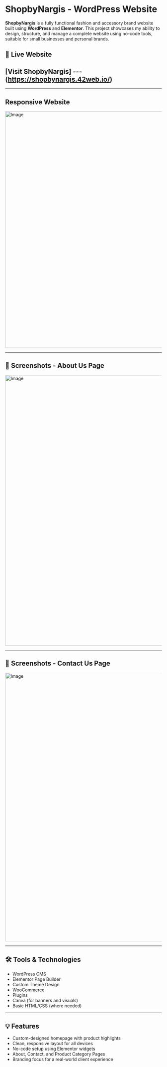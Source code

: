 # ShopbyNargis - WordPress Website

**ShopbyNargis** is a fully functional fashion and accessory brand website built using **WordPress** and **Elementor**. This project showcases my ability to design, structure, and manage a complete website using no-code tools, suitable for small businesses and personal brands.

## 🔗 Live Website
## [Visit ShopbyNargis] --- (https://shopbynargis.42web.io/)

---

## Responsive Website
<img width="1800" height="760" alt="Image" src="https://github.com/user-attachments/assets/665f8f39-e75e-4d82-9c98-32f37e92ab0d" />

---

## 📸 Screenshots - About Us Page
<img width="1920" height="869" alt="Image" src="https://github.com/user-attachments/assets/2bbd4727-24d5-47a4-a15b-73e830850c10" />

---

## 📸 Screenshots - Contact Us Page
<img width="1920" height="862" alt="Image" src="https://github.com/user-attachments/assets/e58f0c14-3506-40cc-a7df-9c1aad704b08" />

---

## 🛠️ Tools & Technologies
- WordPress CMS
- Elementor Page Builder
- Custom Theme Design
- WooCommerce
- Plugins
- Canva (for banners and visuals)
- Basic HTML/CSS (where needed)

---

## 💡 Features
- Custom-designed homepage with product highlights
- Clean, responsive layout for all devices
- No-code setup using Elementor widgets
- About, Contact, and Product Category Pages
- Branding focus for a real-world client experience
